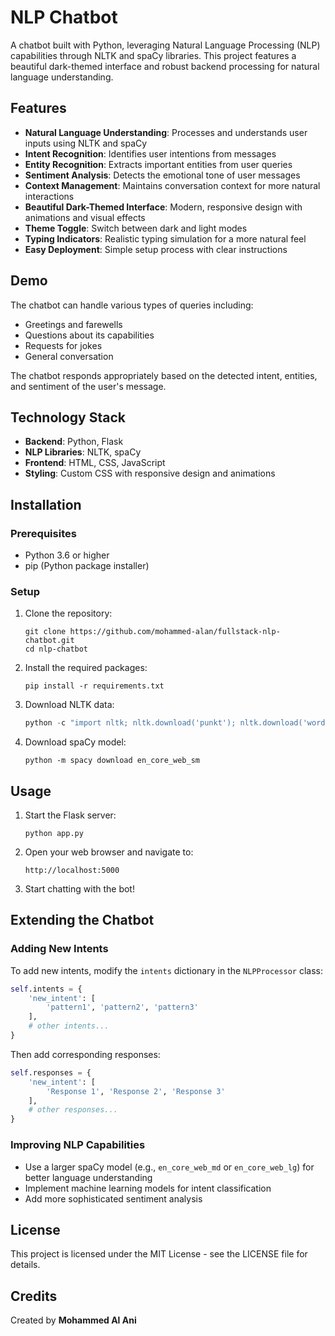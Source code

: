 # NLP Chatbot

A  chatbot built with Python, leveraging Natural Language Processing (NLP) capabilities through NLTK and spaCy libraries. This project features a beautiful dark-themed interface and robust backend processing for natural language understanding.


## Features

- **Natural Language Understanding**: Processes and understands user inputs using NLTK and spaCy
- **Intent Recognition**: Identifies user intentions from messages
- **Entity Recognition**: Extracts important entities from user queries
- **Sentiment Analysis**: Detects the emotional tone of user messages
- **Context Management**: Maintains conversation context for more natural interactions
- **Beautiful Dark-Themed Interface**: Modern, responsive design with animations and visual effects
- **Theme Toggle**: Switch between dark and light modes
- **Typing Indicators**: Realistic typing simulation for a more natural feel
- **Easy Deployment**: Simple setup process with clear instructions

## Demo

The chatbot can handle various types of queries including:
- Greetings and farewells
- Questions about its capabilities
- Requests for jokes
- General conversation

The chatbot responds appropriately based on the detected intent, entities, and sentiment of the user's message.

## Technology Stack

- **Backend**: Python, Flask
- **NLP Libraries**: NLTK, spaCy
- **Frontend**: HTML, CSS, JavaScript
- **Styling**: Custom CSS with responsive design and animations

## Installation

### Prerequisites

- Python 3.6 or higher
- pip (Python package installer)

### Setup

1. Clone the repository:
   ```
   git clone https://github.com/mohammed-alan/fullstack-nlp-chatbot.git
   cd nlp-chatbot
   ```


2. Install the required packages:
   ```
   pip install -r requirements.txt
   ```

3. Download NLTK data:
   ```python
   python -c "import nltk; nltk.download('punkt'); nltk.download('wordnet'); nltk.download('stopwords'); nltk.download('averaged_perceptron_tagger')"
   ```

4. Download spaCy model:
   ```
   python -m spacy download en_core_web_sm
   ```

## Usage

1. Start the Flask server:
   ```
   python app.py
   ```

2. Open your web browser and navigate to:
   ```
   http://localhost:5000
   ```

3. Start chatting with the bot!


## Extending the Chatbot

### Adding New Intents

To add new intents, modify the `intents` dictionary in the `NLPProcessor` class:

```python
self.intents = {
    'new_intent': [
        'pattern1', 'pattern2', 'pattern3'
    ],
    # other intents...
}
```

Then add corresponding responses:

```python
self.responses = {
    'new_intent': [
        'Response 1', 'Response 2', 'Response 3'
    ],
    # other responses...
}
```

### Improving NLP Capabilities

- Use a larger spaCy model (e.g., `en_core_web_md` or `en_core_web_lg`) for better language understanding
- Implement machine learning models for intent classification
- Add more sophisticated sentiment analysis

## License

This project is licensed under the MIT License - see the LICENSE file for details.

## Credits

Created by **Mohammed Al Ani**

